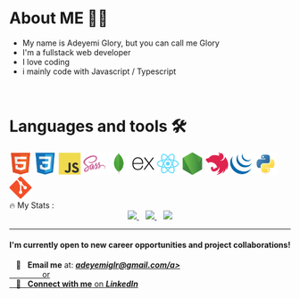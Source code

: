 # About ME :man_technologist:
- My name is Adeyemi Glory, but you can call me Glory
- I'm a fullstack web developer
- I love coding
- i mainly code with Javascript / Typescript

<img src="https://komarev.com/ghpvc/?username=Glory135&style=flat-square&color=blue" alt=""/>

# Languages and tools :hammer_and_wrench:
<div>
  <img src='https://github.com/devicons/devicon/blob/master/icons/html5/html5-original.svg' alt='html' width='40px' height='40px'  />
  <img src='https://github.com/devicons/devicon/blob/master/icons/css3/css3-original.svg' alt='css' width='40px' height='40px'  />
  <img src='https://github.com/devicons/devicon/blob/master/icons/javascript/javascript-original.svg' alt='js' width='40px' height='40px'  />
  <img src='https://github.com/devicons/devicon/blob/master/icons/sass/sass-original.svg' alt='sass' width='40px' height='40px'  />
  <img src='https://github.com/devicons/devicon/blob/master/icons/mongodb/mongodb-original.svg' alt='mongoDB' width='40px' height='40px'  />
  <img src='https://github.com/devicons/devicon/blob/master/icons/express/express-original.svg' alt='express' width='40px' height='40px'  />
  <img src='https://github.com/devicons/devicon/blob/master/icons/react/react-original.svg' alt='react' width='40px' height='40px'  />
  <img src='https://github.com/devicons/devicon/blob/master/icons/nodejs/nodejs-original.svg' alt='node' width='40px' height='40px'  />
   <img src='https://github.com/devicons/devicon/blob/master/icons/nestjs/nestjs-plain.svg' alt='nest' width='40px' height='40px'  />
  <img src='https://github.com/devicons/devicon/blob/master/icons/jquery/jquery-original.svg' alt='jquery' width='40px' height='40px'  />
  <img src='https://github.com/devicons/devicon/blob/master/icons/python/python-original.svg' alt='python' width='40px' height='40px'  />
   <img src='https://github.com/devicons/devicon/blob/master/icons/git/git-original.svg' alt='git' width='40px' height='40px'  />
  </div
  
# :fire: My Stats :

<div align='center'>
  <a href="https://github.com/mmpacker/github-readme-stats">
    <img height=200 src="https://github-readme-stats.vercel.app/api?username=Glory135&theme=vision-friendly-dark&show_icons=true" />
  </a>&nbsp&nbsp
  <a href="https://git.io/streak-stats">
    <img height=200 src="http://github-readme-streak-stats.herokuapp.com?user=Glory135&theme=dark&background=000000" />
  </a>&nbsp&nbsp
  <a href="https://github.com/mmpacker/github-readme-stats">
    <img height=200 src="https://github-readme-stats.vercel.app/api/top-langs/?username=Glory135&theme=vision-friendly-dark" />
  </a>
</div>

<hr/>

<h4>I'm currently open to new career opportunities and project collaborations!</h4>

<div>
  <span>&nbsp&nbsp&nbsp📧&nbsp&nbsp&nbsp<strong>Email me</strong> at: <strong><em><a href='mailto: adeyemiglr@gmail.com'>adeyemiglr@gmail.com/a></em></strong></span><br>
  <span>&nbsp&nbsp&nbsp&nbsp&nbsp&nbsp&nbsp&nbsp&nbsp&nbsp&nbsp&nbsp&nbsp&nbsp&nbspor</span><br>
  <span>&nbsp&nbsp&nbsp🔗&nbsp&nbsp&nbsp<strong>Connect with me</strong> on <strong><em><a href='https://www.linkedin.com/in/glory-adeyinka-89b680228/'>LinkedIn</a></em></strong></span>
</div>
